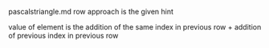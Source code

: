 pascalstriangle.md
row
approach is the given hint

value of element is the addition of the same index in previous row + addition of previous index in previous row



